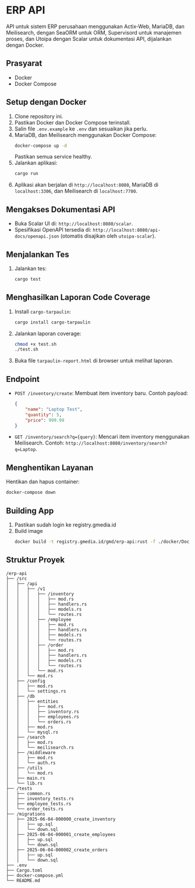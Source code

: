# ERP API

API untuk sistem ERP perusahaan menggunakan Actix-Web, MariaDB, dan Meilisearch, dengan SeaORM untuk ORM, Supervisord untuk manajemen proses, dan Utoipa dengan Scalar untuk dokumentasi API, dijalankan dengan Docker.

## Prasyarat
- Docker
- Docker Compose

## Setup dengan Docker
1. Clone repository ini.
2. Pastikan Docker dan Docker Compose terinstall.
3. Salin file `.env.example` ke `.env` dan sesuaikan jika perlu.
4. MariaDB, dan Meilisearch menggunakan Docker Compose:
   ```bash
   docker-compose up -d
   ```
   Pastikan semua service healthy.
5. Jalankan aplikasi:
   ```bash
   cargo run
   ```
6. Aplikasi akan berjalan di `http://localhost:8080`, MariaDB di `localhost:3306`, dan Meilisearch di `localhost:7700`.

## Mengakses Dokumentasi API
- Buka Scalar UI di: `http://localhost:8080/scalar`.
- Spesifikasi OpenAPI tersedia di: `http://localhost:8080/api-docs/openapi.json` (otomatis disajikan oleh `utoipa-scalar`).

## Menjalankan Tes
1. Jalankan tes:
   ```bash
   cargo test
   ```

## Menghasilkan Laporan Code Coverage
1. Install `cargo-tarpaulin`:
   ```bash
   cargo install cargo-tarpaulin
   ```
2. Jalankan laporan coverage:
   ```bash
   chmod +x test.sh
   ./test.sh
   ```
3. Buka file `tarpaulin-report.html` di browser untuk melihat laporan.

## Endpoint
- `POST /inventory/create`: Membuat item inventory baru. Contoh payload:
  ```json
  {
      "name": "Laptop Test",
      "quantity": 5,
      "price": 999.99
  }
  ```
- `GET /inventory/search?q={query}`: Mencari item inventory menggunakan Meilisearch. Contoh: `http://localhost:8080/inventory/search?q=Laptop`.

## Menghentikan Layanan
Hentikan dan hapus container:
```bash
docker-compose down
```
## Building App
1. Pastikan sudah login ke registry.gmedia.id
2. Build image
   ```bash
   docker build -t registry.gmedia.id/gmd/erp-api:rust -f ./docker/Dockerfile .
   ```

## Struktur Proyek
```
/erp-api
├── /src
│   ├── /api
│   │   ├── /v1
│   │   │   ├── /inventory
│   │   │   │   ├── mod.rs
│   │   │   │   ├── handlers.rs
│   │   │   │   ├── models.rs
│   │   │   │   └── routes.rs
│   │   │   ├── /employee
│   │   │   │   ├── mod.rs
│   │   │   │   ├── handlers.rs
│   │   │   │   ├── models.rs
│   │   │   │   └── routes.rs
│   │   │   ├── /order
│   │   │   │   ├── mod.rs
│   │   │   │   ├── handlers.rs
│   │   │   │   ├── models.rs
│   │   │   │   └── routes.rs
│   │   │   └── mod.rs
│   │   └── mod.rs
│   ├── /config
│   │   ├── mod.rs
│   │   └── settings.rs
│   ├── /db
│   │   ├── entities
│   │   │   ├── mod.rs
│   │   │   ├── inventory.rs
│   │   │   ├── employees.rs
│   │   │   └── orders.rs
│   │   ├── mod.rs
│   │   └── mysql.rs
│   ├── /search
│   │   ├── mod.rs
│   │   └── meilisearch.rs
│   ├── /middleware
│   │   ├── mod.rs
│   │   └── auth.rs
│   ├── /utils
│   │   └── mod.rs
│   ├── main.rs
│   └── lib.rs
├── /tests
│   ├── common.rs
│   ├── inventory_tests.rs
│   ├── employee_tests.rs
│   └── order_tests.rs
├── /migrations
│   ├── 2025-06-04-000000_create_inventory
│   │   ├── up.sql
│   │   └── down.sql
│   ├── 2025-06-04-000001_create_employees
│   │   ├── up.sql
│   │   └── down.sql
│   ├── 2025-06-04-000002_create_orders
│   │   ├── up.sql
│   │   └── down.sql
├── .env
├── Cargo.toml
├── docker-compose.yml
└── README.md
```
